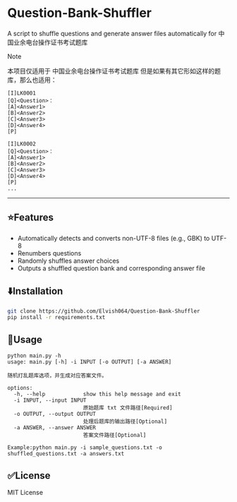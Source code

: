 # Question-Bank-Shuffler
A script to shuffle questions and generate answer files automatically for 中国业余电台操作证书考试题库

> [!NOTE]
> 本项目仅适用于 中国业余电台操作证书考试题库
> 但是如果有其它形如这样的题库，那么也适用：
```
[I]LK0001
[Q]<Question>：
[A]<Answer1>
[B]<Answer2>
[C]<Answer3>
[D]<Answer4>
[P]

[I]LK0002
[Q]<Question>：
[A]<Answer1>
[B]<Answer2>
[C]<Answer3>
[D]<Answer4>
[P]
...
```
---
## ⭐Features
- Automatically detects and converts non-UTF-8 files (e.g., GBK) to UTF-8
- Renumbers questions
- Randomly shuffles answer choices
- Outputs a shuffled question bank and corresponding answer file

## ⬇️Installation
```bash
git clone https://github.com/Elvish064/Question-Bank-Shuffler
pip install -r requirements.txt
```

## 📑Usage
```
python main.py -h
usage: main.py [-h] -i INPUT [-o OUTPUT] [-a ANSWER]

随机打乱题库选项，并生成对应答案文件。

options:
  -h, --help            show this help message and exit
  -i INPUT, --input INPUT
                        原始题库 txt 文件路径[Required]
  -o OUTPUT, --output OUTPUT
                        处理后题库的输出路径[Optional]
  -a ANSWER, --answer ANSWER
                        答案文件路径[Optional]

Example:python main.py -i sample_questions.txt -o shuffled_questions.txt -a answers.txt

```

## ✅License
MIT License